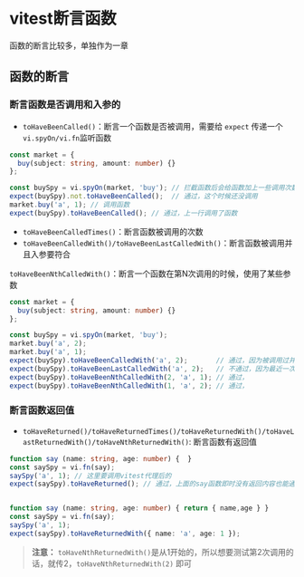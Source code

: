 # vitest断言函数

函数的断言比较多，单独作为一章

## 函数的断言

### 断言函数是否调用和入参的

* `toHaveBeenCalled()`：断言一个函数是否被调用，需要给 `expect` 传递一个`vi.spyOn/vi.fn`监听函数

```ts
const market = {
  buy(subject: string, amount: number) {}
};

const buySpy = vi.spyOn(market, 'buy'); // 拦截函数后会给函数加上一些调用次数之类的属性
expect(buySpy).not.toHaveBeenCalled();  // 通过，这个时候还没调用 
market.buy('a', 1); // 调用函数
expect(buySpy).toHaveBeenCalled(); // 通过，上一行调用了函数
```

* `toHaveBeenCalledTimes()`：断言函数被调用的次数
* `toHaveBeenCalledWith()/toHaveBeenLastCalledWith()`：断言函数被调用并且入参要符合

`toHaveBeenNthCalledWith()`：断言一个函数在第N次调用的时候，使用了某些参数

```ts
const market = {
  buy(subject: string, amount: number) {}
};

const buySpy = vi.spyOn(market, 'buy');
market.buy('a', 2);
market.buy('a', 1);
expect(buySpy).toHaveBeenCalledWith('a', 2);       // 通过，因为被调用过并且入参也符合
expect(buySpy).toHaveBeenLastCalledWith('a', 2);   // 不通过，因为最近一次调用的入参是('a', 1)
expect(buySpy).toHaveBeenNthCalledWith(2, 'a', 1); // 通过，
expect(buySpy).toHaveBeenNthCalledWith(1, 'a', 2); // 通过，
```

### 断言函数返回值

* `toHaveReturned()/toHaveReturnedTimes()/toHaveReturnedWith()/toHaveLastReturnedWith()/toHaveNthReturnedWith()`: 断言函数有返回值

```ts
function say (name: string, age: number) {  }
const saySpy = vi.fn(say);
saySpy('a', 1); // 这里要调用vitest代理后的
expect(saySpy).toHaveReturned(); // 通过，上面的say函数即时没有返回内容也能通过，基本上只要函数不异常就能过


function say (name: string, age: number) { return { name,age } }
const saySpy = vi.fn(say);
saySpy('a', 1);
expect(saySpy).toHaveReturnedWith({ name: 'a', age: 1 });
```

> **注意：** `toHaveNthReturnedWith()`是从1开始的，所以想要测试第2次调用的话，就传2，`toHaveNthReturnedWith(2)` 即可